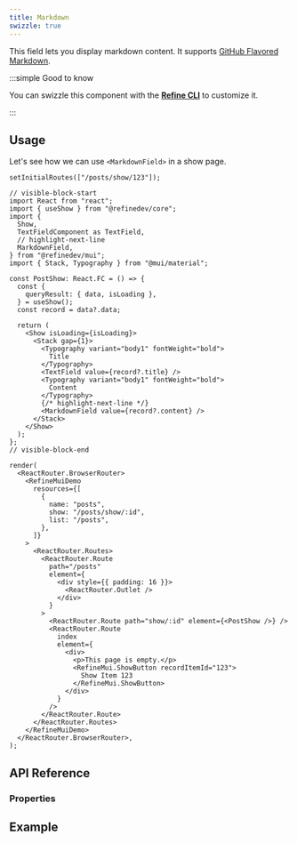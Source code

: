 ```yaml
---
title: Markdown
swizzle: true
---
```


This field lets you display markdown content. It supports [GitHub Flavored Markdown](https://github.github.com/gfm/).

:::simple Good to know

You can swizzle this component with the [**Refine CLI**](/docs/packages/list-of-packages) to customize it.

:::

## Usage

Let's see how we can use `<MarkdownField>` in a show page.

```tsx live hideCode url=http://localhost:3000/posts/show/123
setInitialRoutes(["/posts/show/123"]);

// visible-block-start
import React from "react";
import { useShow } from "@refinedev/core";
import {
  Show,
  TextFieldComponent as TextField,
  // highlight-next-line
  MarkdownField,
} from "@refinedev/mui";
import { Stack, Typography } from "@mui/material";

const PostShow: React.FC = () => {
  const {
    queryResult: { data, isLoading },
  } = useShow();
  const record = data?.data;

  return (
    <Show isLoading={isLoading}>
      <Stack gap={1}>
        <Typography variant="body1" fontWeight="bold">
          Title
        </Typography>
        <TextField value={record?.title} />
        <Typography variant="body1" fontWeight="bold">
          Content
        </Typography>
        {/* highlight-next-line */}
        <MarkdownField value={record?.content} />
      </Stack>
    </Show>
  );
};
// visible-block-end

render(
  <ReactRouter.BrowserRouter>
    <RefineMuiDemo
      resources={[
        {
          name: "posts",
          show: "/posts/show/:id",
          list: "/posts",
        },
      ]}
    >
      <ReactRouter.Routes>
        <ReactRouter.Route
          path="/posts"
          element={
            <div style={{ padding: 16 }}>
              <ReactRouter.Outlet />
            </div>
          }
        >
          <ReactRouter.Route path="show/:id" element={<PostShow />} />
          <ReactRouter.Route
            index
            element={
              <div>
                <p>This page is empty.</p>
                <RefineMui.ShowButton recordItemId="123">
                  Show Item 123
                </RefineMui.ShowButton>
              </div>
            }
          />
        </ReactRouter.Route>
      </ReactRouter.Routes>
    </RefineMuiDemo>
  </ReactRouter.BrowserRouter>,
);
```

## API Reference

### Properties

<PropsTable module="@refinedev/antd/MarkdownField" value-description="Markdown data to render"/>

## Example

<CodeSandboxExample path="input-custom" />
